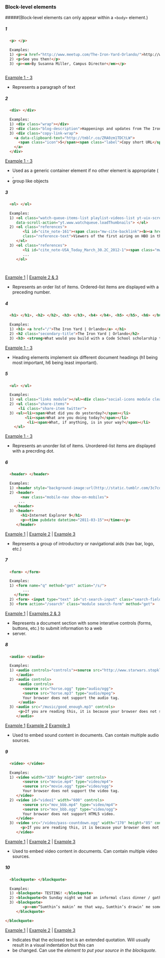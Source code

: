 ### Block-level elements 
#####(Block-level elements can only appear within a `<body>` element.)

##### 1
```html
  <p> </p>
  
  Examples:
  1) <p><a href="http://www.meetup.com/The-Iron-Yard-Orlando/">http://www.meetup.com/The-Iron-Yard-Orlando/</a></p>
  2) <p>See you then!</p>
  3) <p><em>By Susanna Miller, Campus Director</em></p>
  
```
 [Example 1 - 3](http://orlando.theironyard.com)
  
 * Represents a paragraph of text

##### 2
```html
  <div> </div>
  
  Examples:
  1) <div class="wrap"></div>
  2) <div class="blog-description">Happenings and updates from The Iron Yard in Orlando, FL.</div>
  3) <div class="copy-link-wrap">
    <a data-clipboard-text="http://tmblr.co/ZRA0zm1TDCtLW">
      <span class="icon">5</span><span class="label">Copy short URL</span>
    </a>
  </div>

```
 [Example 1 - 3](http://orlando.theironyard.com)

 * Used as a generic container element if no other element is appropriate (<article>, <audio>, etc.). Typically used to
 * group like objects

##### 3 
```html
  <ol> </ol>
  
  Examples:
  1) <ol class="watch-queue-items-list playlist-videos-list yt-uix-scroller" 
     data-scroll-action="yt.www.watchqueue.loadThumbnails"> </ol>
  2) <ol class="references">
        <li id="cite_note-161"><span class="mw-cite-backlink"><b><a href="#cite_ref-161">^</a></b></span> <span
        class="reference-text">Viewers of the first airing on HBO in the US on Sundays 9:00 pm</span></li>
     </ol>
  3) <ol class="references">
        <li id="cite_note-USA_Today_March_30.2C_2012-1"><span class="mw-cite-backlink">
        ...
     </ol>

  
```
[Example 1](https://www.youtube.com) | [Example 2 & 3](http://en.wikipedia.org/wiki/Game_of_Thrones)

 * Represents an order list of items. Ordered-list items are displayed with a preceding number.

##### 4 
```html
  <h1> </h1>, <h2> </h2>, <h3> </h3>, <h4> </h4>, <h5> </h5>, <h6> </h6>
  
  Examples:
  1) <h1> <a href="/">The Iron Yard | Orlando</a> </h1>
  2) <h2 class="secondary-title">The Iron Yard | Orlando</h2>
  3) <h3> <strong>What would you build with a Code School scholarship to The Iron Yard?</strong> </h3>


```
[Example 1 - 3](http://orlando.theironyard.com)

 * Heading elements implement six different document headings (h1 being most important, h6 being least important).

##### 5 
```html
  <ul> </ul>
  
  Examples:
  1) <ul class="links module"></ul><div class="social-icons module clearfix">
  2) <ul class="share-items">
      <li class="share-item twitter">
  3) <ul><li><span>What did you do yesterday?</span></li>
         <li><span>What are you doing today?</span></li>
          <li><span>What, if anything, is in your way?</span></li>
    </ul>

```
[Example 1 - 3](http://orlando.theironyard.com)

 * Represents an unorder list of items. Unordered-list items are displayed with a precrding dot.

##### 6 
```html
  <header> </header>
  
  Examples:
  1) <header style="background-image:url(http://static.tumblr.com/3c7cd96cde56779343d2e9a22afec085/w5gxxfv/oCrn8vkw8/t                     umblr_static_9cxjqqnfamsccsg4ow84sg8kg.jpg);"> </header>
  2) <header>
       <nav class="mobile-nav show-on-mobiles">
      ...
    </header>
  3) <header>
       <h1>Internet Explorer 9</h1>
       <p><time pubdate datetime="2011-03-15"></time></p>
     </header>
```
[Example 1](http://orlando.theironyard.com) | [Example 2](http://jekyllrb.com/) | [Example 3](http://www.w3schools.com/tags/tag_header.asp)
 * Represents a group of introductory or navigational aids (nav bar, logo, etc.)
 
##### 7 
```html
  <form> </form>
  
  Examples:
  1) <form name="q" method="get" action="/s/">
        ...
    </form>
  2) <form> <input type="text" id="st-search-input" class="search-field" /> </form>
  3) <form action="/search" class="module search-form" method="get">


```
  [Example 1](http://thepiratebay.se) | [Examples 2 & 3](http://orlando.theironyard.com)
 * Represents a document section with some interative controls (forms, buttons, etc.) to submit information to a web
 * server.
 

##### 8 
```html
  <audio> </audio>
  
  Examples:
  1) <audio controls="controls"><source src="http://www.starwars.stopklatka.pl/sounds/reward.wav" type="audio/wav">
     </audio>
  2) <audio controls>
      <audio controls>
        <source src="horse.ogg" type="audio/ogg">
        <source src="horse.mp3" type="audio/mpeg">
        Your browser does not support the audio tag.
      </audio>
  3) <audio src="/music/good_enough.mp3" controls>
      <p>If you are reading this, it is because your browser does not support the audio element.</p>
     </audio>
```
[Example 1](http://xdonze.github.io/sweet_test.html) [Example 2](http://www.w3schools.com/tags/tag_audio.asp) [Example 3](http://www.quackit.com/html_5/tags/html_audio_tag.cfm)

 * Used to embed sound content in documents. Can contain multiple audio sources.
 

##### 9 
```html
  <video> </video>
  
  Examples:
  1) <video width="320" height="240" controls>
        <source src="movie.mp4" type="video/mp4">
        <source src="movie.ogg" type="video/ogg">
        Your browser does not support the video tag.
     </video>
  2) <video id="video1" width="600" controls>
        <source src="mov_bbb.mp4" type="video/mp4">
        <source src="mov_bbb.ogg" type="video/ogg">
        Your browser does not support HTML5 video.
     </video>
  3) <video src="/video/pass-countdown.ogg" width="170" height="85" controls>
       <p>If you are reading this, it is because your browser does not support the HTML5 video element.</p>
     </video>

```
[Example 1](http://www.w3schools.com/tags/tryit.asp?filename=tryhtml5_video) | [Example 2](http://www.w3schools.com/html/html5_video.asp) | [Example 3](http://www.quackit.com/html_5/tags/html_video_tag.cfm)

 * Used to embed video content in documents. Can contain multiple video sources.
 

##### 10 
```html
  <blockquote> </blockquote>
  
  Examples:
  1) <blockquote> TESTING! </blockquote>
  2) <blockquote>On Sunday night we had an informal class dinner / gathering in Orlando's...</blockquote>
  3) <blockquote>
        <p><em>“Sumthin’s makin’ me that way… Sumthin’s drawin’ me somewhere – an’ I’ll march through any thing or any                 man ta get there!” </em> - Cain Marko</p>
     </blockquote>
      
</blockquote>
```
[Example 1](http://xdonze.github.io/sweet_test.html) | [Example 2](http://asoper.me/2014/09/22/day-one) | [Example 3](http://asoper.me/2014/09/19/pre-tiy)

 * Indicates that the eclosed text is an extended quotation. Will usually result in a visual indentation but this can
 * be changed. Can use the <cite> element to put your source in the blockquote.
 
 
